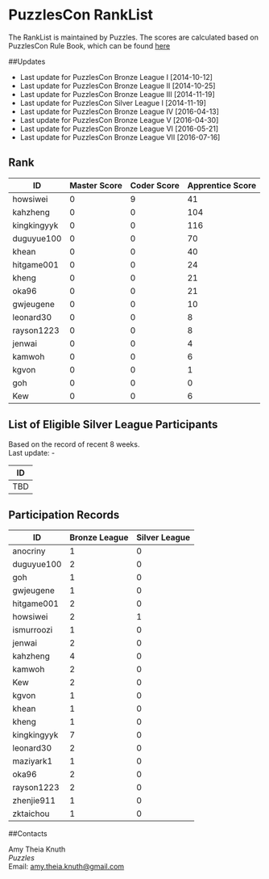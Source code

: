 # PuzzlesCon RankList

The RankList is maintained by Puzzles. The scores are calculated based on PuzzlesCon Rule Book, which can be found [here](https://github.com/duguyue100/acm-training/blob/master/contest_rule_book/contest_rule_book.pdf)

##Updates

+ Last update for PuzzlesCon Bronze League I [2014-10-12]
+ Last update for PuzzlesCon Bronze League II [2014-10-25]
+ Last update for PuzzlesCon Bronze League III [2014-11-19]
+ Last update for PuzzlesCon Silver League I [2014-11-19]
+ Last update for PuzzlesCon Bronze League IV [2016-04-13]
+ Last update for PuzzlesCon Bronze League V [2016-04-30]
+ Last update for PuzzlesCon Bronze League VI [2016-05-21]
+ Last update for PuzzlesCon Bronze League VII [2016-07-16]

## Rank

|ID         |Master Score|Coder Score|Apprentice Score|
|-----------|------------|-----------|----------------|
|howsiwei   |0           |9          |41              |
|kahzheng   |0           |0          |104             |
|kingkingyyk|0           |0          |116             |
|duguyue100 |0           |0          |70              |
|khean      |0           |0          |40              |
|hitgame001 |0           |0          |24              |
|kheng	    |0		 |0	     |21	      |
|oka96	    |0		 |0	     |21	      |
|gwjeugene  |0		 |0	     |10	      |
|leonard30  |0           |0          |8               |
|rayson1223 |0           |0          |8               |
|jenwai	    |0           |0          |4               |
|kamwoh	    |0           |0          |6               |
|kgvon      |0           |0          |1               |
|goh        |0           |0          |0               |
|Kew        |0           |0          |6               |

## List of Eligible Silver League Participants

Based on the record of recent 8 weeks.  
Last update: -

|ID         |
|-----------|
|TBD        |

## Participation Records

|ID         |Bronze League|Silver League|
|-----------|-------------|-------------|
|anocriny   |1            |0            |   
|duguyue100 |2            |0            |
|goh        |1            |0            |
|gwjeugene  |1            |0            |
|hitgame001 |2            |0            |
|howsiwei   |2            |1            |
|ismurroozi |1            |0            |
|jenwai	    |2            |0            |
|kahzheng   |4            |0            |
|kamwoh     |2            |0            |
|Kew        |2            |0            |
|kgvon      |1            |0            |
|khean      |1            |0            |
|kheng      |1            |0            |
|kingkingyyk|7            |0            |
|leonard30  |2            |0            |
|maziyark1  |1            |0            |
|oka96	    |2            |0            |
|rayson1223 |2            |0            |
|zhenjie911 |1            |0            |
|zktaichou  |1            |0            |



##Contacts

Amy Theia Knuth  
_Puzzles_  
Email: amy.theia.knuth@gmail.com